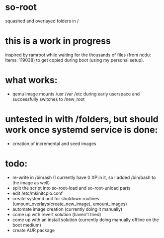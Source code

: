 # so-root
squashed and overlayed folders in /

# this is a work in progress

inspired by ramroot while waiting for the thousands of files (from ncdu: Items: 119038) to get copied during boot (using my personal setup).

# what works:
 - qemu image mounts /usr /var /etc during early userspace and successfully switches to /new_root
 
# untested in with /folders, but should work once systemd service is done:
 - creation of incremental and seed images
 
# todo:
 - re-write in /bin/ash (I currently have 0 XP in it, so I added /bin/bash to the image as well)
 - split the script into so-root-load and so-root-unload parts
 - edit /etc/mkinitcpio.conf
 - create systemd unit for shutdown routines (umount_overlays(create_new_image), umount_images)
 - automate image creation (currently doing it manually)
 - come up with revert solution (haven't tried)
 - come up with an install solution (currently doing manually offline on the boot medium)
 - create AUR package
